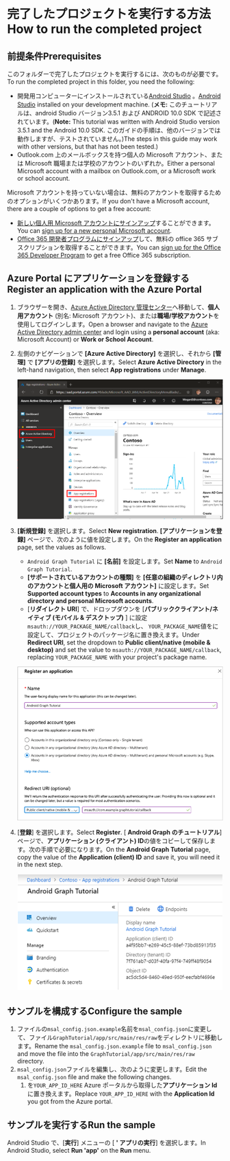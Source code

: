 # <a name="how-to-run-the-completed-project"></a><span data-ttu-id="0cd79-101">完了したプロジェクトを実行する方法</span><span class="sxs-lookup"><span data-stu-id="0cd79-101">How to run the completed project</span></span>

## <a name="prerequisites"></a><span data-ttu-id="0cd79-102">前提条件</span><span class="sxs-lookup"><span data-stu-id="0cd79-102">Prerequisites</span></span>

<span data-ttu-id="0cd79-103">このフォルダーで完了したプロジェクトを実行するには、次のものが必要です。</span><span class="sxs-lookup"><span data-stu-id="0cd79-103">To run the completed project in this folder, you need the following:</span></span>

- <span data-ttu-id="0cd79-104">開発用コンピューターにインストールされている[Android Studio](https://developer.android.com/studio/) 。</span><span class="sxs-lookup"><span data-stu-id="0cd79-104">[Android Studio](https://developer.android.com/studio/) installed on your development machine.</span></span> <span data-ttu-id="0cd79-105">(**メモ:** このチュートリアルは、android Studio バージョン3.5.1 および ANDROID 10.0 SDK で記述されています。</span><span class="sxs-lookup"><span data-stu-id="0cd79-105">(**Note:** This tutorial was written with Android Studio version 3.5.1 and the Android 10.0 SDK.</span></span> <span data-ttu-id="0cd79-106">このガイドの手順は、他のバージョンでは動作しますが、テストされていません。)</span><span class="sxs-lookup"><span data-stu-id="0cd79-106">The steps in this guide may work with other versions, but that has not been tested.)</span></span>
- <span data-ttu-id="0cd79-107">Outlook.com 上のメールボックスを持つ個人の Microsoft アカウント、または Microsoft 職場または学校のアカウントのいずれか。</span><span class="sxs-lookup"><span data-stu-id="0cd79-107">Either a personal Microsoft account with a mailbox on Outlook.com, or a Microsoft work or school account.</span></span>

<span data-ttu-id="0cd79-108">Microsoft アカウントを持っていない場合は、無料のアカウントを取得するためのオプションがいくつかあります。</span><span class="sxs-lookup"><span data-stu-id="0cd79-108">If you don't have a Microsoft account, there are a couple of options to get a free account:</span></span>

- <span data-ttu-id="0cd79-109">[新しい個人用 Microsoft アカウントにサインアップ](https://signup.live.com/signup?wa=wsignin1.0&rpsnv=12&ct=1454618383&rver=6.4.6456.0&wp=MBI_SSL_SHARED&wreply=https://mail.live.com/default.aspx&id=64855&cbcxt=mai&bk=1454618383&uiflavor=web&uaid=b213a65b4fdc484382b6622b3ecaa547&mkt=E-US&lc=1033&lic=1)することができます。</span><span class="sxs-lookup"><span data-stu-id="0cd79-109">You can [sign up for a new personal Microsoft account](https://signup.live.com/signup?wa=wsignin1.0&rpsnv=12&ct=1454618383&rver=6.4.6456.0&wp=MBI_SSL_SHARED&wreply=https://mail.live.com/default.aspx&id=64855&cbcxt=mai&bk=1454618383&uiflavor=web&uaid=b213a65b4fdc484382b6622b3ecaa547&mkt=E-US&lc=1033&lic=1).</span></span>
- <span data-ttu-id="0cd79-110">[Office 365 開発者プログラムにサインアップ](https://developer.microsoft.com/office/dev-program)して、無料の office 365 サブスクリプションを取得することができます。</span><span class="sxs-lookup"><span data-stu-id="0cd79-110">You can [sign up for the Office 365 Developer Program](https://developer.microsoft.com/office/dev-program) to get a free Office 365 subscription.</span></span>

## <a name="register-an-application-with-the-azure-portal"></a><span data-ttu-id="0cd79-111">Azure Portal にアプリケーションを登録する</span><span class="sxs-lookup"><span data-stu-id="0cd79-111">Register an application with the Azure Portal</span></span>

1. <span data-ttu-id="0cd79-112">ブラウザーを開き、[Azure Active Directory 管理センター](https://aad.portal.azure.com)へ移動して、**個人用アカウント** (別名: Microsoft アカウント)、または**職場/学校アカウント**を使用してログインします。</span><span class="sxs-lookup"><span data-stu-id="0cd79-112">Open a browser and navigate to the [Azure Active Directory admin center](https://aad.portal.azure.com) and login using a **personal account** (aka: Microsoft Account) or **Work or School Account**.</span></span>

1. <span data-ttu-id="0cd79-113">左側のナビゲーションで **[Azure Active Directory]** を選択し、それから **[管理]** で **[アプリの登録]** を選択します。</span><span class="sxs-lookup"><span data-stu-id="0cd79-113">Select **Azure Active Directory** in the left-hand navigation, then select **App registrations** under **Manage**.</span></span>

    ![<span data-ttu-id="0cd79-114">アプリの登録のスクリーンショット</span><span class="sxs-lookup"><span data-stu-id="0cd79-114">A screenshot of the App registrations</span></span> ](../../tutorial/images/aad-portal-app-registrations.png)

1. <span data-ttu-id="0cd79-115">**[新規登録]** を選択します。</span><span class="sxs-lookup"><span data-stu-id="0cd79-115">Select **New registration**.</span></span> <span data-ttu-id="0cd79-116">**[アプリケーションを登録]** ページで、次のように値を設定します。</span><span class="sxs-lookup"><span data-stu-id="0cd79-116">On the **Register an application** page, set the values as follows.</span></span>

    - <span data-ttu-id="0cd79-117">`Android Graph Tutorial` に **[名前]** を設定します。</span><span class="sxs-lookup"><span data-stu-id="0cd79-117">Set **Name** to `Android Graph Tutorial`.</span></span>
    - <span data-ttu-id="0cd79-118">**[サポートされているアカウントの種類]** を **[任意の組織のディレクトリ内のアカウントと個人用の Microsoft アカウント]** に設定します。</span><span class="sxs-lookup"><span data-stu-id="0cd79-118">Set **Supported account types** to **Accounts in any organizational directory and personal Microsoft accounts**.</span></span>
    - <span data-ttu-id="0cd79-119">[**リダイレクト URI**] で、ドロップダウンを [**パブリッククライアント/ネイティブ (モバイル & デスクトップ)** ] に設定`msauth://YOUR_PACKAGE_NAME/callback`し、 `YOUR_PACKAGE_NAME`値をに設定して、プロジェクトのパッケージ名に置き換えます。</span><span class="sxs-lookup"><span data-stu-id="0cd79-119">Under **Redirect URI**, set the dropdown to **Public client/native (mobile & desktop)** and set the value to `msauth://YOUR_PACKAGE_NAME/callback`, replacing `YOUR_PACKAGE_NAME` with your project's package name.</span></span>

    ![[アプリケーションの登録] ページのスクリーンショット](../../tutorial/images/aad-register-an-app.png)

1. <span data-ttu-id="0cd79-121">[**登録**] を選択します。</span><span class="sxs-lookup"><span data-stu-id="0cd79-121">Select **Register**.</span></span> <span data-ttu-id="0cd79-122">[ **Android Graph のチュートリアル**] ページで、**アプリケーション (クライアント) ID**の値をコピーして保存します。次の手順で必要になります。</span><span class="sxs-lookup"><span data-stu-id="0cd79-122">On the **Android Graph Tutorial** page, copy the value of the **Application (client) ID** and save it, you will need it in the next step.</span></span>

    ![新しいアプリの登録のアプリケーション ID のスクリーンショット](../../tutorial/images/aad-application-id.png)

## <a name="configure-the-sample"></a><span data-ttu-id="0cd79-124">サンプルを構成する</span><span class="sxs-lookup"><span data-stu-id="0cd79-124">Configure the sample</span></span>

1. <span data-ttu-id="0cd79-125">ファイルの`msal_config.json.example`名前を`msal_config.json`に変更して、ファイル`GraphTutorial/app/src/main/res/raw`をディレクトリに移動します。</span><span class="sxs-lookup"><span data-stu-id="0cd79-125">Rename the `msal_config.json.example` file to `msal_config.json` and move the file into the `GraphTutorial/app/src/main/res/raw` directory.</span></span>
1. <span data-ttu-id="0cd79-126">`msal_config.json`ファイルを編集し、次のように変更します。</span><span class="sxs-lookup"><span data-stu-id="0cd79-126">Edit the `msal_config.json` file and make the following changes.</span></span>
    1. <span data-ttu-id="0cd79-127">を`YOUR_APP_ID_HERE` Azure ポータルから取得した**アプリケーション Id**に置き換えます。</span><span class="sxs-lookup"><span data-stu-id="0cd79-127">Replace `YOUR_APP_ID_HERE` with the **Application Id** you got from the Azure portal.</span></span>

## <a name="run-the-sample"></a><span data-ttu-id="0cd79-128">サンプルを実行する</span><span class="sxs-lookup"><span data-stu-id="0cd79-128">Run the sample</span></span>

<span data-ttu-id="0cd79-129">Android Studio で、[**実行**] メニューの [ **' アプリの実行**] を選択します。</span><span class="sxs-lookup"><span data-stu-id="0cd79-129">In Android Studio, select **Run 'app'** on the **Run** menu.</span></span>
